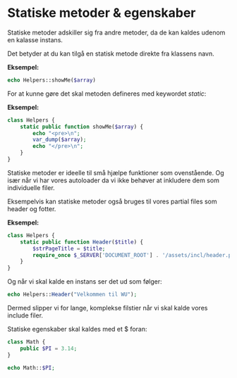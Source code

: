 # Statiske metoder & egenskaber
Statiske metoder adskiller sig fra andre metoder, da de kan kaldes udenom en kalasse instans.

Det betyder at du kan tilgå en statisk metode direkte fra klassens navn.

**Eksempel:**
```php
echo Helpers::showMe($array)
```
For at kunne gøre det skal metoden defineres med keywordet *static*:

**Eksempel:**
```php
class Helpers { 
	static public function showMe($array) {
		echo "<pre>\n";
		var_dump($array);
		echo "</pre>\n";
	}
}
```
Statiske metoder er ideelle til små hjælpe funktioner som ovenstående. Og især når vi har vores autoloader da vi ikke behøver at inkludere dem som individuelle filer.

Eksempelvis kan statiske metoder også bruges til vores partial files som header og fotter.

**Eksempel:**
```php
class Helpers {
	static public function Header($title) {
        $strPageTitle = $title;
        require_once $_SERVER['DOCUMENT_ROOT'] . '/assets/incl/header.php';
	}
}
```
Og når vi skal kalde en instans ser det ud som følger:
```php
echo Helpers::Header("Velkommen til WU");
```
Dermed slipper vi for lange, komplekse  filstier når vi skal kalde vores include filer.
 
Statiske egenskaber skal kaldes med et $ foran:
```php
class Math {
	public $PI = 3.14;
}

echo Math::$PI;
```
